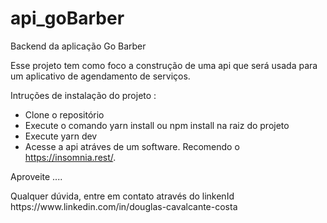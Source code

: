 # api_goBarber
Backend da aplicação Go Barber

<p> Esse projeto tem como foco a construção de uma api que será usada para um aplicativo de agendamento de serviços. </p>

Intruções de instalação do projeto :

- Clone o repositório
- Execute o comando yarn install ou npm install na raiz do projeto
- Execute yarn dev
- Acesse a api atráves de um software. Recomendo o https://insomnia.rest/.

Aproveite .... 
<p>Qualquer dúvida, entre em contato através do linkenId https://www.linkedin.com/in/douglas-cavalcante-costa </p>

